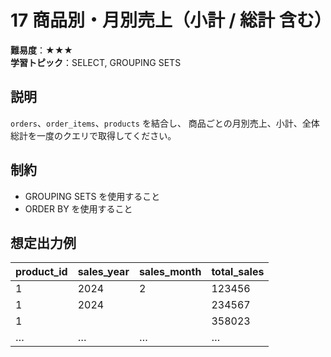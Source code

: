 # 17 商品別・月別売上（小計 / 総計 含む）

**難易度**：★★★  
**学習トピック**：SELECT, GROUPING SETS

## 説明
`orders`、`order_items`、`products` を結合し、
商品ごとの月別売上、小計、全体総計を一度のクエリで取得してください。

## 制約

* GROUPING SETS を使用すること
* ORDER BY を使用すること

## 想定出力例

| product_id | sales_year | sales_month | total_sales |
|------------|------------|-------------|-------------|
| 1          | 2024       | 2           | 123456      |
| 1          | 2024       |             | 234567      |
| 1          |            |             | 358023      |
| …          | …          | …           | …           |
